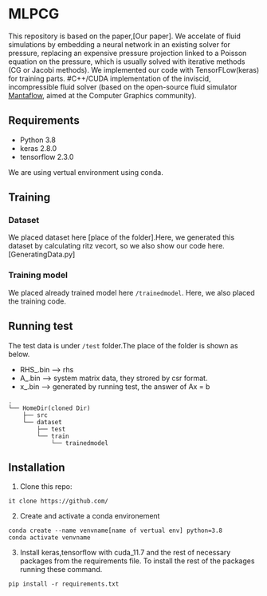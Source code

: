 # MLPCG


This repository is based on the paper,[Our paper].
We accelate of fluid simulations by embedding a neural network in an existing solver for pressure, replacing an expensive pressure projection linked to a Poisson equation on the pressure, which is usually solved with iterative methods (CG or Jacobi methods). 
We implemented our code with TensorFLow(keras) for training parts.
#C++/CUDA implementation of the inviscid, incompressible fluid solver (based on the open-source fluid simulator [Mantaflow](http://mantaflow.com/), aimed at the Computer Graphics community).


## Requirements
* Python 3.8
* keras 2.8.0
* tensorflow 2.3.0

We are using vertual environment using conda.


## Training
### Dataset
We placed dataset here [place of the folder].Here, we generated this dataset by calculating ritz vecort, so we also show our code here. [GeneratingData.py]


### Training model
We placed already trained model here ```/trainedmodel```. Here, we also placed the training code.

## Running test
The test data is under ```/test``` folder.The place of the folder is shown as below.
* RHS_.bin --> rhs
* A_.bin --> system matrix data, they strored by csr format.
* x_.bin --> generated by running test, the answer of Ax = b 


```
.
└── HomeDir(cloned Dir)
    ├── src
    └── dataset
        ├── test
        └── train
            └── trainedmodel

```

## Installation

1. Clone this repo:
```
it clone https://github.com/
```

2. Create and activate a conda environement
```
conda create --name venvname[name of vertual env] python=3.8
conda activate venvname
```

3. Install keras,tensorflow with cuda_11.7 and  the rest of necessary packages from the requirements file.
To install the rest of the packages running these command.
```
pip install -r requirements.txt
```


